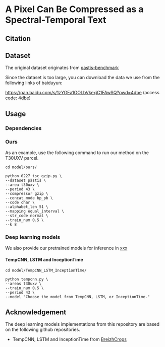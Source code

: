 # A Pixel Can Be Compressed as a Spectral-Temporal Text
## Citation

## Dataset
The original dataset originates from [pastis-benchmark](https://github.com/VSainteuf/pastis-benchmark)

Since the dataset is too large, you can download the data we use from the following links of baiduyun:

https://pan.baidu.com/s/1zYGEa1OOLbVkexjC1FAwSQ?pwd=4dbe (access code: 4dbe)

## Usage
### Dependencies

### Ours
As an example, use the following command to run our method on the T30UXV parcel.
~~~
cd model/ours/

python 0227_tsc_gzip.py \
--dataset pastis \
--area t30uxv \
--period 43 \
--compressor gzip \
--concat_mode bp_pb \
--code char \
--alphabet_len 51 \
--mapping equal_interval \
--str_code normal \
--train_num 0.5 \
--k 8
~~~

### Deep learning models
We also provide our pretrained models for inference in [xxx](xxx)
#### TempCNN, LSTM and InceptionTime
~~~
cd model/TempCNN_LSTM_InceptionTime/

python tempcnn.py \
--areas t30uxv \
--train_num 0.5 \
--period 43 \
--model "Choose the model from TempCNN, LSTM, or InceptionTime."
~~~

## Acknowledgement
The deep learning models implementations from this repository are based on the following github repositories.
- TempCNN, LSTM and InceptionTime from [BreizhCrops](https://github.com/dl4sits/BreizhCrops)

